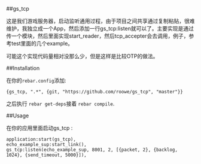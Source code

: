 ##gs_tcp

这是我们游戏服务器，启动监听通用过程，由于项目之间共享通过复制粘贴，很难维护，我独立成一个App，然后添加一行gs\_tcp:listen就可以了。主要实现是通过传一个模块，然后里面实现start\_reader，然后tcp\_accepter会去调用，例子，参考test里面的几个example。

可能这个实现代码量相对没那么少，但是这样是比较OTP的做法。

##Installation

在你的`rebar.config`添加:

    {gs_tcp, ".*", {git, "https://github.com/roowe/gs_tcp", "master"}}

之后执行 `rebar get-deps`接着 `rebar compile`.

##Usage

在你的应用里面启动gs_tcp :

    application:start(gs_tcp),
    echo_example_sup:start_link(),
    gs_tcp:listen(echo_example_sup, 8001, 2, [{packet, 2}, {backlog, 1024}, {send_timeout, 5000}]),




